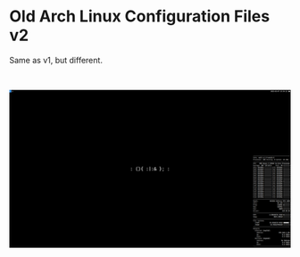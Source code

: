# Old Arch Linux Configuration Files v2

Same as v1, but different.

<br>

![ArchLinuxDesktopv2](image0.png)
